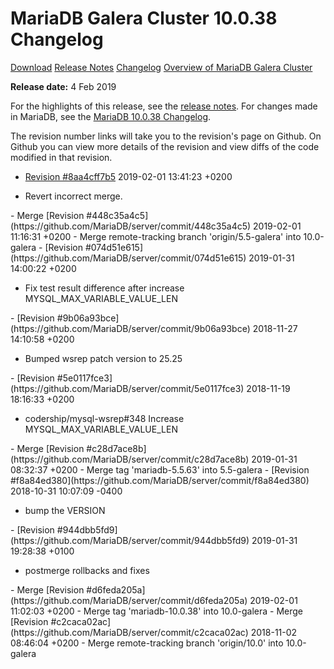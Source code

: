 # MariaDB Galera Cluster 10.0.38 Changelog

[Download](http://downloads.mariadb.org/mariadb-galera/10.0.38)
[Release Notes](/replication/galera-cluster/mariadb-galera-cluster-releases/mariadb-galera-100-release-notes/mariadb-galera-cluster-10038-release-notes)
[Changelog](/replication/galera-cluster/mariadb-galera-cluster-releases/mariadb-galera-100-changelogs/mariadb-galera-cluster-10038-changelog)
[Overview of MariaDB Galera Cluster](/replication/galera-cluster/what-is-mariadb-galera-cluster)

<strong>Release date:</strong>  4 Feb 2019

For the highlights of this release, see the
[release notes](/replication/galera-cluster/mariadb-galera-cluster-releases/mariadb-galera-100-release-notes/mariadb-galera-cluster-10038-release-notes).
For changes made in MariaDB, see the [MariaDB 10.0.38 Changelog](/kb/en/mariadb-10038-changelog/).

The revision number links will take you to the revision's page on Github. On
Github you can view more details of the revision and view diffs of the code
modified in that revision.

- [Revision #8aa4cff7b5](https://github.com/MariaDB/server/commit/8aa4cff7b5)
<span class="cstm-style datetime">2019-02-01 13:41:23 +0200</span>
<ul start="1"><li>Revert incorrect merge.
</li></ul>
- <span class="cstm-style merge">Merge [Revision #448c35a4c5](https://github.com/MariaDB/server/commit/448c35a4c5) 2019-02-01 11:16:31 +0200 - Merge remote-tracking branch 'origin/5.5-galera' into 10.0-galera</span>
- [Revision #074d51e615](https://github.com/MariaDB/server/commit/074d51e615)
<span class="cstm-style datetime">2019-01-31 14:00:22 +0200</span>
<ul start="1"><li>Fix test result difference after increase MYSQL_MAX_VARIABLE_VALUE_LEN
</li></ul>
- [Revision #9b06a93bce](https://github.com/MariaDB/server/commit/9b06a93bce)
<span class="cstm-style datetime">2018-11-27 14:10:58 +0200</span>
<ul start="1"><li>Bumped wsrep patch version to 25.25
</li></ul>
- [Revision #5e0117fce3](https://github.com/MariaDB/server/commit/5e0117fce3)
<span class="cstm-style datetime">2018-11-19 18:16:33 +0200</span>
<ul start="1"><li>codership/mysql-wsrep#348 Increase MYSQL_MAX_VARIABLE_VALUE_LEN
</li></ul>
- <span class="cstm-style merge">Merge [Revision #c28d7ace8b](https://github.com/MariaDB/server/commit/c28d7ace8b) 2019-01-31 08:32:37 +0200 - Merge tag 'mariadb-5.5.63' into 5.5-galera</span>
- [Revision #f8a84ed380](https://github.com/MariaDB/server/commit/f8a84ed380)
<span class="cstm-style datetime">2018-10-31 10:07:09 -0400</span>
<ul start="1"><li>bump the VERSION
</li></ul>
- [Revision #944dbb5fd9](https://github.com/MariaDB/server/commit/944dbb5fd9)
<span class="cstm-style datetime">2019-01-31 19:28:38 +0100</span>
<ul start="1"><li>postmerge rollbacks and fixes
</li></ul>
- <span class="cstm-style merge">Merge [Revision #d6feda205a](https://github.com/MariaDB/server/commit/d6feda205a) 2019-02-01 11:02:03 +0200 - Merge tag 'mariadb-10.0.38' into 10.0-galera</span>
- <span class="cstm-style merge">Merge [Revision #c2caca02ac](https://github.com/MariaDB/server/commit/c2caca02ac) 2018-11-02 08:46:04 +0200 - Merge remote-tracking branch 'origin/10.0' into 10.0-galera</span>